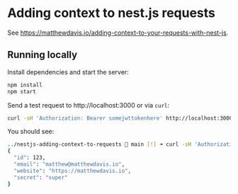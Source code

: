 # Adding context to nest.js requests

See https://matthewdavis.io/adding-context-to-your-requests-with-nest-js.

## Running locally

Install dependencies and start the server:

```bash
npm install
npm start
```

Send a test request to http://localhost:3000 or via `curl`:

```bash
curl -sH 'Authorization: Bearer somejwttokenhere' http://localhost:3000
```

You should see:

```bash
../nestjs-adding-context-to-requests 🌱 main [!] ➜ curl -sH 'Authorization: Bearer somejwttokenhere' http://localhost:3000 | jq
{
  "id": 123,
  "email": "matthew@matthewdavis.io",
  "website": "https://matthewdavis.io",
  "secret": "super"
}
```
